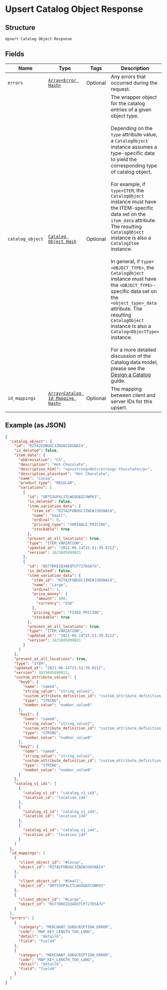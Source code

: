 
# Upsert Catalog Object Response

## Structure

`Upsert Catalog Object Response`

## Fields

| Name | Type | Tags | Description |
|  --- | --- | --- | --- |
| `errors` | [`Array<Error Hash>`](../../doc/models/error.md) | Optional | Any errors that occurred during the request. |
| `catalog_object` | [`Catalog Object Hash`](../../doc/models/catalog-object.md) | Optional | The wrapper object for the catalog entries of a given object type.<br><br>Depending on the `type` attribute value, a `CatalogObject` instance assumes a type-specific data to yield the corresponding type of catalog object.<br><br>For example, if `type=ITEM`, the `CatalogObject` instance must have the ITEM-specific data set on the `item_data` attribute. The resulting `CatalogObject` instance is also a `CatalogItem` instance.<br><br>In general, if `type=<OBJECT_TYPE>`, the `CatalogObject` instance must have the `<OBJECT_TYPE>`-specific data set on the `<object_type>_data` attribute. The resulting `CatalogObject` instance is also a `Catalog<ObjectType>` instance.<br><br>For a more detailed discussion of the Catalog data model, please see the<br>[Design a Catalog](https://developer.squareup.com/docs/catalog-api/design-a-catalog) guide. |
| `id_mappings` | [`Array<Catalog Id Mapping Hash>`](../../doc/models/catalog-id-mapping.md) | Optional | The mapping between client and server IDs for this upsert. |

## Example (as JSON)

```json
{
  "catalog_object": {
    "id": "R2TA2FOBUGCJZNIWJSOSNAI4",
    "is_deleted": false,
    "item_data": {
      "abbreviation": "Ch",
      "description": "Hot Chocolate",
      "description_html": "<p><strong>Hot</strong> Chocolate</p>",
      "description_plaintext": "Hot Chocolate",
      "name": "Cocoa",
      "product_type": "REGULAR",
      "variations": [
        {
          "id": "QRT53UP4LITLWGOGBZCUWP63",
          "is_deleted": false,
          "item_variation_data": {
            "item_id": "R2TA2FOBUGCJZNIWJSOSNAI4",
            "name": "Small",
            "ordinal": 0,
            "pricing_type": "VARIABLE_PRICING",
            "stockable": true
          },
          "present_at_all_locations": true,
          "type": "ITEM_VARIATION",
          "updated_at": "2021-06-14T15:51:39.021Z",
          "version": 1623685899021
        },
        {
          "id": "NS77DKEIQ3AEQTCP727DSA7U",
          "is_deleted": false,
          "item_variation_data": {
            "item_id": "R2TA2FOBUGCJZNIWJSOSNAI4",
            "name": "Large",
            "ordinal": 1,
            "price_money": {
              "amount": 400,
              "currency": "USD"
            },
            "pricing_type": "FIXED_PRICING",
            "stockable": true
          },
          "present_at_all_locations": true,
          "type": "ITEM_VARIATION",
          "updated_at": "2021-06-14T15:51:39.021Z",
          "version": 1623685899021
        }
      ]
    },
    "present_at_all_locations": true,
    "type": "ITEM",
    "updated_at": "2021-06-14T15:51:39.021Z",
    "version": 1623685899021,
    "custom_attribute_values": {
      "key0": {
        "name": "name8",
        "string_value": "string_value2",
        "custom_attribute_definition_id": "custom_attribute_definition_id4",
        "type": "STRING",
        "number_value": "number_value8"
      },
      "key1": {
        "name": "name8",
        "string_value": "string_value2",
        "custom_attribute_definition_id": "custom_attribute_definition_id4",
        "type": "STRING",
        "number_value": "number_value8"
      },
      "key2": {
        "name": "name8",
        "string_value": "string_value2",
        "custom_attribute_definition_id": "custom_attribute_definition_id4",
        "type": "STRING",
        "number_value": "number_value8"
      }
    },
    "catalog_v1_ids": [
      {
        "catalog_v1_id": "catalog_v1_id4",
        "location_id": "location_id4"
      },
      {
        "catalog_v1_id": "catalog_v1_id4",
        "location_id": "location_id4"
      },
      {
        "catalog_v1_id": "catalog_v1_id4",
        "location_id": "location_id4"
      }
    ]
  },
  "id_mappings": [
    {
      "client_object_id": "#Cocoa",
      "object_id": "R2TA2FOBUGCJZNIWJSOSNAI4"
    },
    {
      "client_object_id": "#Small",
      "object_id": "QRT53UP4LITLWGOGBZCUWP63"
    },
    {
      "client_object_id": "#Large",
      "object_id": "NS77DKEIQ3AEQTCP727DSA7U"
    }
  ],
  "errors": [
    {
      "category": "MERCHANT_SUBSCRIPTION_ERROR",
      "code": "MAP_KEY_LENGTH_TOO_LONG",
      "detail": "detail6",
      "field": "field4"
    },
    {
      "category": "MERCHANT_SUBSCRIPTION_ERROR",
      "code": "MAP_KEY_LENGTH_TOO_LONG",
      "detail": "detail6",
      "field": "field4"
    }
  ]
}
```

